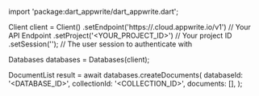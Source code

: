 import 'package:dart_appwrite/dart_appwrite.dart';

Client client = Client()
    .setEndpoint('https://<REGION>.cloud.appwrite.io/v1') // Your API Endpoint
    .setProject('<YOUR_PROJECT_ID>') // Your project ID
    .setSession(''); // The user session to authenticate with

Databases databases = Databases(client);

DocumentList result = await databases.createDocuments(
    databaseId: '<DATABASE_ID>',
    collectionId: '<COLLECTION_ID>',
    documents: [],
);
